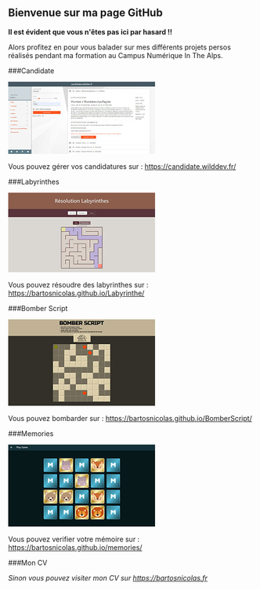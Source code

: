 ## Bienvenue sur ma page GitHub

**Il est évident que vous n'êtes pas ici par hasard !!**

Alors profitez en pour vous balader sur mes différents projets persos réalisés pendant ma formation au Campus Numérique In The Alps.

###Candidate

![Site Web Candidate](thumbnail/candidate_search.jpg)

Vous pouvez gérer vos candidatures sur : https://candidate.wilddev.fr/

###Labyrinthes

![Résolution de Labyrinthes](thumbnail/labyrinthes.jpg)

Vous pouvez résoudre des labyrinthes sur : https://bartosnicolas.github.io/Labyrinthe/

###Bomber Script

![BomberScript the game of year](thumbnail/bomberscript.jpg)

Vous pouvez bombarder sur : https://bartosnicolas.github.io/BomberScript/

###Memories

![tester votre mémoire avec Memories](thumbnail/memories.jpg)

Vous pouvez verifier votre mémoire sur : https://bartosnicolas.github.io/memories/

###Mon CV

*Sinon vous pouvez visiter mon CV sur https://bartosnicolas.fr*
